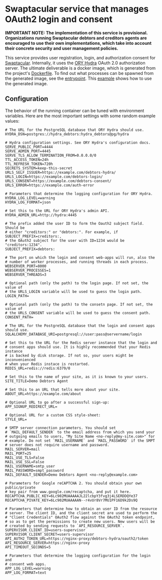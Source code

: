 Swaptacular service that manages OAuth2 login and consent
=========================================================

**IMPORTANT NOTE: The implementation of this service is
provisional. Organizations running Swaptacular debtors and creditors
agents are encouraged to use their own implementations, which take
into account their concrete security and user management policies.**

This service provides user registration, login, and authorization
consent for [Swaptacular]. Internally, it uses the [ORY Hydra] OAuth
2.0 authorization server. The ultimate deliverable is a docker image,
which is generated from the project's
[Dockerfile](../master/Dockerfile). To find out what processes can be
spawned from the generated image, see the
[entrypoint](../master/docker/entrypoint.sh). This
[example](https://github.com/swaptacular/swpt_debtors/blob/master/docker-compose-all.yml)
shows how to use the generated image.


Configuration
-------------

The behavior of the running container can be tuned with environment
variables. Here are the most important settings with some random
example values:

```shell
# The URL for the PostgreSQL database that ORY Hydra should use.
HYDRA_DSN=postgres://hydra_debtors:hydra_debtors@pg/hydra

# Hydra configuration settings. See ORY Hydra's configuration docs.
SERVE_PUBLIC_PORT=4444
SERVE_ADMIN_PORT=4445
SERVE_TLS_ALLOW_TERMINATION_FROM=0.0.0.0/0
TTL_ACCESS_TOKEN=24h
TTL_REFRESH_TOKEN=720h
SECRETS_SYSTEM=keep-this-secret
URLS_SELF_ISSUER=https://example.com/debtors-hydra/
URLS_LOGIN=https://example.com/debtors-login/
URLS_CONSENT=https://example.com/debtors-consent/
URLS_ERROR=https://example.com/auth-error

# Parameters that determine the logging configuration for ORY Hydra.
HYDRA_LOG_LEVEL=warning
HYDRA_LOG_FORMAT=json

# Set this to the URL for ORY Hydra's admin API.
HYDRA_ADMIN_URL=http://hydra:4445

# The prefix added the user ID to form the Oauth2 subject field. Should be
# either "creditors:" or "debtors:". For example, if SUBJECT_PREFIX=creditors:,
# the OAuth2 subject for the user with ID=1234 would be "creditors:1234".
SUBJECT_PREFIX=debtors:

# The port on which the login and consent web-apps will run, also the
# number of worker processes, and running threads in each process.
WEBSERVER_PORT=8000
WEBSERVER_PROCESSES=1
WEBSERVER_THREADS=3

# Optional path (only the path) to the login page. If not set, the value of
# the URLS_LOGIN variable will be used to guess the login path.
LOGIN_PATH=

# Optional path (only the path) to the consetn page. If not set, the value of
# the URLS_CONSENT variable will be used to guess the consent path.
CONSENT_PATH=

# The URL for the PostgreSQL database that the login and consent apps should use.
SQLALCHEMY_DATABASE_URI=postgresql://user:pass@servername/login

# Set this to the URL for the Redis server instance that the login and
# consent apps should use. It is highly recommended that your Redis instance
# is backed by disk storage. If not so, your users might be inconvenienced
# when your Redis instace is restarted.
REDIS_URL=redis://redis:6379/0

# Set this to the name of your site, as it is known to your users.
SITE_TITLE=Demo Debtors Agent

# Set this to an URL that tells more about your site.
ABOUT_URL=https://example.com/about

# Optional URL to go after a successful sign-up:
APP_SIGNUP_REDIRECT_URL=

# Optional URL for a custom CSS style-sheet:
STYLE_URL=

# SMTP server connection parameters. You should set
# `MAIL_DEFAULT_SENDER` to the email address from which you send your
# outgoing emails to users, "My Site Name <no-reply@my-site.com>" for
# example. Do not set `MAIL_USERNAME` and `MAIL_PASSWORD` if the SMPT
# server does not require username and password.
MAIL_SERVER=mail
MAIL_PORT=25
MAIL_USE_TLS=False
MAIL_USE_SSL=False
MAIL_USERNAME=smtp_user
MAIL_PASSWORD=smpt_password
MAIL_DEFAULT_SENDER=Demo Debtors Agent <no-reply@example.com>

# Parameters for Google reCAPTCHA 2. You should obtain your own public/private
# key pair from www.google.com/recaptcha, and put it here.
RECAPTCHA_PUBLIC_KEY=6Lc902MUAAAAAJL22lcbpY3fvg3j4LSERDDQYe37
RECAPTCHA_PIVATE_KEY=6Lc902MUAAAAAN--r4vUr8Vr7MU1PF16D9k2Ds9Q

# Parameters that determine how to obtain an user ID from the resource
# server. The client ID, and the client secret are used to perform the
# "Client Credentials" OAuth2 flow against the OAuth2 token endpoint,
# so as to get the permissions to create new users. New users will be
# created by sending requests to `API_RESOURCE_SERVER`.
SUPERVISOR_CLIENT_ID=users-supervisor
SUPERVISOR_CLIENT_SECRET=users-supervisor
API_AUTH2_TOKEN_URL=https://nginx-proxy/debtors-hydra/oauth2/token
API_RESOURCE_SERVER=https://nginx-proxy
API_TIMEOUT_SECONDS=5

# Parameters that determine the logging configuration for the login and
# consent web apps.
APP_LOG_LEVEL=warning
APP_LOG_FORMAT=text
```


[Swaptacular]: https://swaptacular.github.io/overview
[ORY Hydra]: https://www.ory.sh/hydra/docs/
[Debtors Agent]: https://github.com/swaptacular/swpt_debtors
[Creditors Agent]: https://github.com/swaptacular/swpt_creditors
[Swaptacular Messaging Protocol]: https://github.com/swaptacular/swpt_accounts/blob/master/protocol.rst
